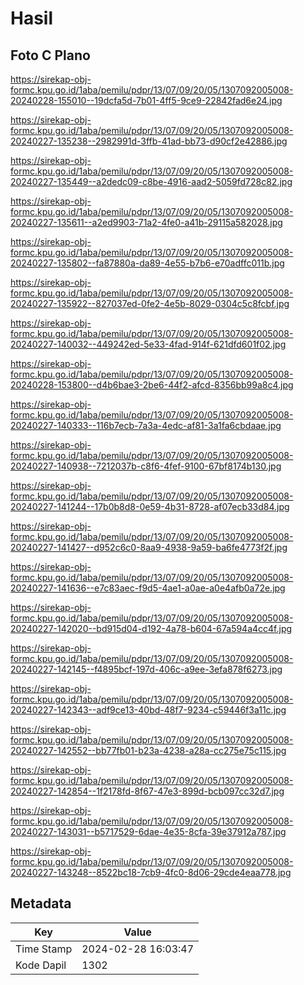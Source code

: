 # Hasil

## Foto C Plano

https://sirekap-obj-formc.kpu.go.id/1aba/pemilu/pdpr/13/07/09/20/05/1307092005008-20240228-155010--19dcfa5d-7b01-4ff5-9ce9-22842fad6e24.jpg

https://sirekap-obj-formc.kpu.go.id/1aba/pemilu/pdpr/13/07/09/20/05/1307092005008-20240227-135238--2982991d-3ffb-41ad-bb73-d90cf2e42886.jpg

https://sirekap-obj-formc.kpu.go.id/1aba/pemilu/pdpr/13/07/09/20/05/1307092005008-20240227-135449--a2dedc09-c8be-4916-aad2-5059fd728c82.jpg

https://sirekap-obj-formc.kpu.go.id/1aba/pemilu/pdpr/13/07/09/20/05/1307092005008-20240227-135611--a2ed9903-71a2-4fe0-a41b-29115a582028.jpg

https://sirekap-obj-formc.kpu.go.id/1aba/pemilu/pdpr/13/07/09/20/05/1307092005008-20240227-135802--fa87880a-da89-4e55-b7b6-e70adffc011b.jpg

https://sirekap-obj-formc.kpu.go.id/1aba/pemilu/pdpr/13/07/09/20/05/1307092005008-20240227-135922--827037ed-0fe2-4e5b-8029-0304c5c8fcbf.jpg

https://sirekap-obj-formc.kpu.go.id/1aba/pemilu/pdpr/13/07/09/20/05/1307092005008-20240227-140032--449242ed-5e33-4fad-914f-621dfd601f02.jpg

https://sirekap-obj-formc.kpu.go.id/1aba/pemilu/pdpr/13/07/09/20/05/1307092005008-20240228-153800--d4b6bae3-2be6-44f2-afcd-8356bb99a8c4.jpg

https://sirekap-obj-formc.kpu.go.id/1aba/pemilu/pdpr/13/07/09/20/05/1307092005008-20240227-140333--116b7ecb-7a3a-4edc-af81-3a1fa6cbdaae.jpg

https://sirekap-obj-formc.kpu.go.id/1aba/pemilu/pdpr/13/07/09/20/05/1307092005008-20240227-140938--7212037b-c8f6-4fef-9100-67bf8174b130.jpg

https://sirekap-obj-formc.kpu.go.id/1aba/pemilu/pdpr/13/07/09/20/05/1307092005008-20240227-141244--17b0b8d8-0e59-4b31-8728-af07ecb33d84.jpg

https://sirekap-obj-formc.kpu.go.id/1aba/pemilu/pdpr/13/07/09/20/05/1307092005008-20240227-141427--d952c6c0-8aa9-4938-9a59-ba6fe4773f2f.jpg

https://sirekap-obj-formc.kpu.go.id/1aba/pemilu/pdpr/13/07/09/20/05/1307092005008-20240227-141636--e7c83aec-f9d5-4ae1-a0ae-a0e4afb0a72e.jpg

https://sirekap-obj-formc.kpu.go.id/1aba/pemilu/pdpr/13/07/09/20/05/1307092005008-20240227-142020--bd915d04-d192-4a78-b604-67a594a4cc4f.jpg

https://sirekap-obj-formc.kpu.go.id/1aba/pemilu/pdpr/13/07/09/20/05/1307092005008-20240227-142145--f4895bcf-197d-406c-a9ee-3efa878f6273.jpg

https://sirekap-obj-formc.kpu.go.id/1aba/pemilu/pdpr/13/07/09/20/05/1307092005008-20240227-142343--adf9ce13-40bd-48f7-9234-c59446f3a11c.jpg

https://sirekap-obj-formc.kpu.go.id/1aba/pemilu/pdpr/13/07/09/20/05/1307092005008-20240227-142552--bb77fb01-b23a-4238-a28a-cc275e75c115.jpg

https://sirekap-obj-formc.kpu.go.id/1aba/pemilu/pdpr/13/07/09/20/05/1307092005008-20240227-142854--1f2178fd-8f67-47e3-899d-bcb097cc32d7.jpg

https://sirekap-obj-formc.kpu.go.id/1aba/pemilu/pdpr/13/07/09/20/05/1307092005008-20240227-143031--b5717529-6dae-4e35-8cfa-39e37912a787.jpg

https://sirekap-obj-formc.kpu.go.id/1aba/pemilu/pdpr/13/07/09/20/05/1307092005008-20240227-143248--8522bc18-7cb9-4fc0-8d06-29cde4eaa778.jpg


## Metadata

| Key        | Value               |
| ---------- | ------------------- |
| Time Stamp | 2024-02-28 16:03:47 |
| Kode Dapil | 1302                |



